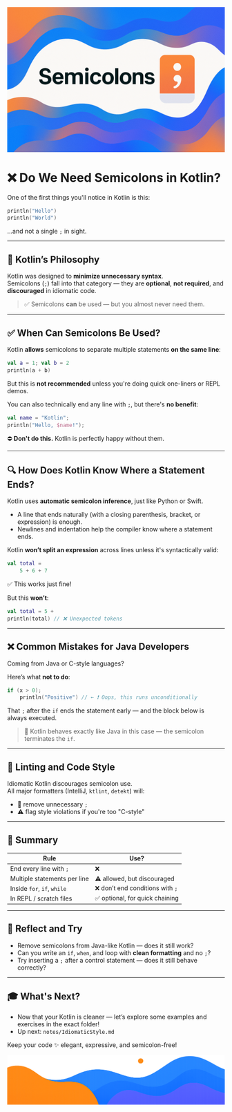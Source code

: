 <div align="center">
  <picture>
    <source media="(prefers-color-scheme: dark)" srcset="../../../../../../../images/Semicolons.png">
    <img alt="Kotlin Logo" src="../../../../../../../images/Semicolons.png">
  </picture>
</div>

# ❌ Do We Need Semicolons in Kotlin?

One of the first things you'll notice in Kotlin is this:

```kotlin
println("Hello")
println("World")
```

...and not a single `;` in sight.

---

## 🧠 Kotlin’s Philosophy

Kotlin was designed to **minimize unnecessary syntax**.  
Semicolons (`;`) fall into that category — they are **optional**, **not required**, and **discouraged** in idiomatic code.

> ✅ Semicolons **can** be used — but you almost never need them.

---

## ✅ When Can Semicolons Be Used?

Kotlin **allows** semicolons to separate multiple statements **on the same line**:

```kotlin
val a = 1; val b = 2
println(a + b)
```

But this is **not recommended** unless you're doing quick one-liners or REPL demos.

You can also technically end any line with `;`, but there's **no benefit**:

```kotlin
val name = "Kotlin";
println("Hello, $name!");
```

⛔ **Don't do this.** Kotlin is perfectly happy without them.

---

## 🔍 How Does Kotlin Know Where a Statement Ends?

Kotlin uses **automatic semicolon inference**, just like Python or Swift.

- A line that ends naturally (with a closing parenthesis, bracket, or expression) is enough.
- Newlines and indentation help the compiler know where a statement ends.

Kotlin **won’t split an expression** across lines unless it's syntactically valid:

```kotlin
val total =
    5 + 6 + 7
```

✅ This works just fine!

But this **won’t**:

```kotlin
val total = 5 +
println(total) // ❌ Unexpected tokens
```

---

## ❌ Common Mistakes for Java Developers

Coming from Java or C-style languages?

Here’s what **not to do**:

```kotlin
if (x > 0);
    println("Positive") // ← ❗ Oops, this runs unconditionally
```

That `;` after the `if` ends the statement early — and the block below is always executed.

> 🧠 Kotlin behaves exactly like Java in this case — the semicolon terminates the `if`.

---

## 📐 Linting and Code Style

Idiomatic Kotlin discourages semicolon use.  
All major formatters (IntelliJ, `ktlint`, `detekt`) will:

- 🔧 remove unnecessary `;`
- ⚠️ flag style violations if you're too "C-style"

---

## 📌 Summary

| Rule                            | Use?      |
|---------------------------------|-----------|
| End every line with `;`         | ❌        |
| Multiple statements per line    | ⚠️ allowed, but discouraged |
| Inside `for`, `if`, `while`     | ❌ don’t end conditions with `;` |
| In REPL / scratch files         | ✅ optional, for quick chaining |

---

## 💬 Reflect and Try

- Remove semicolons from Java-like Kotlin — does it still work?
- Can you write an `if`, `when`, and loop with **clean formatting** and no `;`?
- Try inserting a `;` after a control statement — does it still behave correctly?

---

## 🎓 What's Next?

- Now that your Kotlin is cleaner — let’s explore some examples and exercises in the exact folder!
- Up next: `notes/IdiomaticStyle.md`

Keep your code ✨ elegant, expressive, and semicolon-free!

<div align="center">
  <picture>
    <source media="(prefers-color-scheme: dark)" srcset="../../../../../../../images/EndingLow.png">
    <img alt="Kotlin Logo" src="../../../../../../../images/EndingLow.png">
  </picture>
</div>